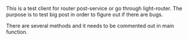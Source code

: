 This is a test client for router post-service or go through light-router. The purpose is to test big post in order to figure out if there are bugs. 

There are several methods and it needs to be commented out in main function. 

